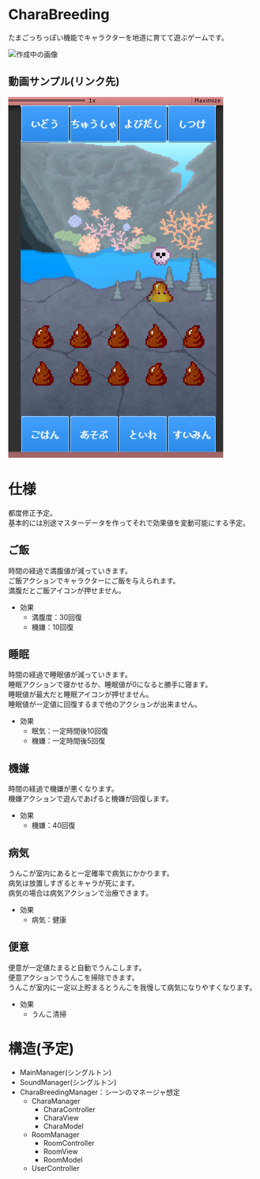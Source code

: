 # CharaBreeding
たまごっちっぽい機能でキャラクターを地道に育てて遊ぶゲームです。 

![作成中の画像](https://scontent-nrt1-1.xx.fbcdn.net/v/t1.0-9/69108682_2964655817092933_8795317518618066944_n.jpg?_nc_cat=101&_nc_oc=AQkubwWLgixC4tL1a4E0RXEmej1hsb9IsjieArqenFLM-wj_Q26q1JaSdPSRy_xl8Kw&_nc_ht=scontent-nrt1-1.xx&oh=90a652ed7d00debdfced43a510166b9c&oe=5DD38E47)

## 動画サンプル(リンク先)
[![](https://raw.githubusercontent.com/YuukiSuekawa/TestRepository/master/2019-08-23_000750.png)](https://www.facebook.com/ys.1025/videos/2969753723249809/)


# 仕様
都度修正予定。  
基本的には別途マスターデータを作ってそれで効果値を変動可能にする予定。

## ご飯
時間の経過で満腹値が減っていきます。  
ご飯アクションでキャラクターにご飯を与えられます。  
満腹だとご飯アイコンが押せません。
+ 効果
  + 満腹度：30回復
  + 機嫌：10回復

## 睡眠
時間の経過で睡眠値が減っていきます。  
睡眠アクションで寝かせるか、睡眠値が0になると勝手に寝ます。  
睡眠値が最大だと睡眠アイコンが押せません。  
睡眠値が一定値に回復するまで他のアクションが出来ません。  
+ 効果
  + 眠気：一定時間後10回復
  + 機嫌：一定時間後5回復

## 機嫌
時間の経過で機嫌が悪くなります。  
機嫌アクションで遊んであげると機嫌が回復します。  
+ 効果
  + 機嫌：40回復

## 病気
うんこが室内にあると一定確率で病気にかかります。  
病気は放置しすぎるとキャラが死にます。  
病気の場合は病気アクションで治療できます。
+ 効果
  + 病気：健康

## 便意
便意が一定値たまると自動でうんこします。  
便意アクションでうんこを掃除できます。  
うんこが室内に一定以上貯まるとうんこを我慢して病気になりやすくなります。
+ 効果
  + うんこ清掃

# 構造(予定)
+ MainManager(シングルトン)
+ SoundManager(シングルトン)
+ CharaBreedingManager：シーンのマネージャ想定
  + CharaManager
    + CharaController
    + CharaView
    + CharaModel
  + RoomManager
    + RoomController
    + RoomView
    + RoomModel
  + UserController
